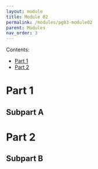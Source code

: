 ```yaml
---
layout: module
title: Module 02
permalink: /modules/pg03-module02
parent: Modules
nav_order: 3
---
```


Contents:
* [Part 1](#part-1)
* [Part 2](#part-2)


# Part 1

## Subpart A


# Part 2

## Subpart B